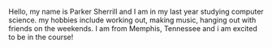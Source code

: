 Hello, my name is Parker Sherrill and I am in my last year studying computer science. my hobbies include working out, making music, hanging out with friends on the weekends. I am from Memphis, Tennessee and i am excited to be in the course!
